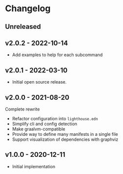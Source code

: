 # Changelog

## Unreleased

## v2.0.2 - 2022-10-14

* Add examples to help for each subcommand

## v2.0.1 - 2022-03-10

* Initial open source release.

## v2.0.0 - 2021-08-20

Complete rewrite

* Refactor configuration into `lighthouse.edn`
* Simplify cli and config detection
* Make graalvm-compatible
* Provide way to define many manifests in a single file
* Support visualization of dependencies with graphviz

## v1.0.0 - 2020-12-11

* Initial implementation
